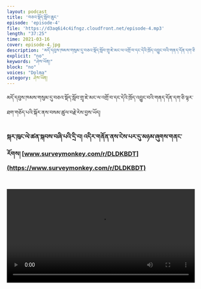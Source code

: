 ```yaml
---
layout: podcast
title: 'བཅའ་སྡོད་སློབ་ཆུང'
episode: 'episode-4'
file: 'https://d3aq6i4c4ifngz.cloudfront.net/episode-4.mp3'
length: "37:25"
time: 2021-03-16
cover: episode-4.jpg
description: 'མདོ་དབུས་ཁམས་གསུམ་དུ་བཅའ་སྡོད་སློབ་གྲྭ་ཇེ་མང་ལ་འགྲོ་བ་དང་དེའི་ཁྲོད་འབྱུང་བའི་གནད་དོན་དག་ཅི་ལྟར་ཐག་གཅོད་པའི་སྐོར་ནས་བསམ་ཚུལ་བརྗེ་རེས་བྱས་ཡོད།'
explicit: "no" 
keywords: "ཤེས་ཡོན།"
block: "no" 
voices: "Dolma"
category: ཤེས་ཡོན།
---
```

མདོ་དབུས་ཁམས་གསུམ་དུ་བཅའ་སྡོད་སློབ་གྲྭ་ཇེ་མང་ལ་འགྲོ་བ་དང་དེའི་ཁྲོད་འབྱུང་བའི་གནད་དོན་དག་ཅི་ལྟར་ཐག་གཅོད་པའི་སྐོར་ནས་བསམ་ཚུལ་བརྗེ་རེས་བྱས་ཡོད།
### སྐར་ཁུང་ལེ་ཚན་སྐབས་བཞི་པའི་དྲི་བ། འདིར་གནོན་ནས་ངེས་པར་དུ་མཉམ་ཞུགས་གནང་རོགས། [www.surveymonkey.com/r/DLDKBDT](https://www.surveymonkey.com/r/DLDKBDT)

<br>

<video type="video/mp4" width="100%" src="http://melhong.s3.amazonaws.com/wp-content/uploads/2018/12/31080326/Boarding-School-Amdo11.mp4" controls ></video>
